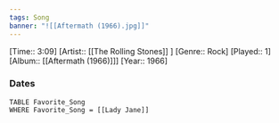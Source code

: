 ```yaml
---
tags: Song  
banner: "![[Aftermath (1966).jpg]]"
---
```

[Time:: 3:09]
[Artist:: [[The Rolling Stones]] ]
[Genre:: Rock]
[Played:: 1]
[Album:: [[Aftermath (1966)]]]
[Year:: 1966]
### Dates
````dataview
TABLE Favorite_Song
WHERE Favorite_Song = [[Lady Jane]]
````